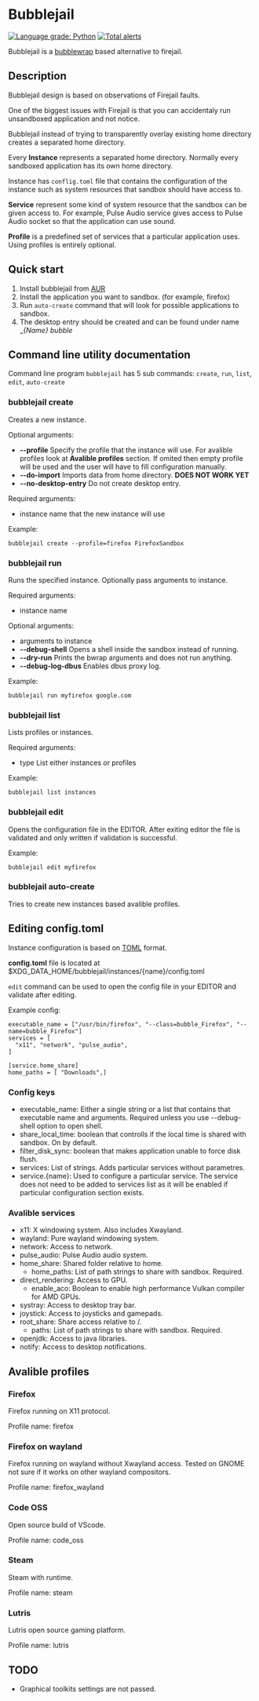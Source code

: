 # Bubblejail

[![Language grade: Python](https://img.shields.io/lgtm/grade/python/g/igo95862/bubblejail.svg?logo=lgtm&logoWidth=18)](https://lgtm.com/projects/g/igo95862/bubblejail/context:python)
[![Total alerts](https://img.shields.io/lgtm/alerts/g/igo95862/bubblejail.svg?logo=lgtm&logoWidth=18)](https://lgtm.com/projects/g/igo95862/bubblejail/alerts/)

Bubblejail is a [bubblewrap](https://github.com/containers/bubblewrap) based alternative to firejail.


## Description

Bubblejail design is based on observations of Firejail faults.

One of the biggest issues with Firejail is that you can accidentaly run unsandboxed application and not notice.

Bubblejail instead of trying to transparently overlay existing home directory creates a separated home directory.

Every **Instance** represents a separated home directory. Normally every sandboxed application has its own home directory.

Instance has `conflig.toml` file that contains the configuration of the instance such as system resources that sandbox should have access to.

**Service** represent some kind of system resource that the sandbox can be given access to. For example, Pulse Audio service gives access to Pulse Audio socket so that the application can use sound.

**Profile** is a predefined set of services that a particular application uses. Using profiles is entirely optional.


## Quick start

1. Install bubblejail from [AUR](https://aur.archlinux.org/packages/bubblejail-git/)
1. Install the application you want to sandbox. (for example, firefox)
1. Run `auto-create` command that will look for possible applications to sandbox.
1. The desktop entry should be created and can be found under name __{Name} bubble_

## Command line utility documentation

Command line program `bubblejail` has 5 sub commands: `create`, `run`, `list`, `edit`, `auto-create`

### bubblejail create

Creates a new instance.

Optional arguments:

* __--profile__ Specify the profile that the instance will use. For avalible profiles look at **Avalible profiles** section. If omited then empty profile will be used and the user will have to fill configuration manually.
* __--do-import__ Imports data from home directory. **DOES NOT WORK YET**
* __--no-desktop-entry__ Do not create desktop entry.

Required arguments: 

* instance name that the new instance will use 

Example:

```
bubblejail create --profile=firefox FirefoxSandbox
```

### bubblejail run

Runs the specified instance. Optionally pass arguments to instance.

Required arguments: 

* instance name

Optional arguments: 

* arguments to instance
* __--debug-shell__ Opens a shell inside the sandbox instead of running.
* __--dry-run__ Prints the bwrap arguments and does not run anything.
* __--debug-log-dbus__ Enables dbus proxy log. 

Example:

```
bubblejail run myfirefox google.com
```

### bubblejail list

Lists profiles or instances.

Required arguments:

* type List either instances or profiles

Example:
```
bubblejail list instances
```

### bubblejail edit

Opens the configuration file in the EDITOR. After exiting editor the file is validated and only written if validation is successful.

Example:
```
bubblejail edit myfirefox
```

### bubblejail auto-create

Tries to create new instances based avalible profiles. 

## Editing config.toml

Instance configuration is based on [TOML](https://github.com/toml-lang/toml) format. 

**config.toml** file is located at $XDG_DATA_HOME/bubblejail/instances/{name}/config.toml

`edit` command can be used to open the config file in your EDITOR and validate after editing.

Example config:
```
executable_name = ["/usr/bin/firefox", "--class=bubble_Firefox", "--name=bubble_Firefox"]
services = [
  "x11", "network", "pulse_audio",
]

[service.home_share]
home_paths = [ "Downloads",]
```

### Config keys

* executable_name: Either a single string or a list that contains that executable name and arguments. Required unless you use --debug-shell option to open shell.
* share_local_time: boolean that controlls if the local time is shared with sandbox. On by default.
* filter_disk_sync: boolean that makes application unable to force disk flush.
* services: List of strings. Adds particular services without parametres.
* service.{name}: Used to configure a particular service. The service does not need to be added to services list as it will be enabled if particular configuration section exists.

### Avalible services

* x11: X windowing system. Also includes Xwayland.
* wayland: Pure wayland windowing system.
* network: Access to network.
* pulse_audio: Pulse Audio audio system.
* home_share: Shared folder relative to home.
    * home_paths: List of path strings to share with sandbox. Required.
* direct_rendering: Access to GPU.
    * enable_aco: Boolean to enable high performance Vulkan compiler for AMD GPUs.
* systray: Access to desktop tray bar.
* joystick: Access to joysticks and gamepads.
* root_share: Share access relative to /.
    * paths: List of path strings to share with sandbox. Required.
* openjdk: Access to java libraries.
* notify: Access to desktop notifications.

## Avalible profiles

### Firefox

Firefox running on X11 protocol.

Profile name: firefox

### Firefox on wayland

Firefox running on wayland without Xwayland access. Tested on GNOME not sure if it works on other wayland compositors.

Profile name: firefox_wayland

### Code OSS

Open source build of VScode.

Profile name: code_oss

### Steam

Steam with runtime.

Profile name: steam

### Lutris

Lutris open source gaming platform.

Profile name: lutris

## TODO

* Graphical toolkits settings are not passed.

